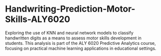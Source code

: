 # Handwriting-Prediction-Motor-Skills-ALY6020
Exploring the use of KNN and neural network models to classify handwritten digits as a means to assess motor skills development in students. This analysis is part of the ALY 6020 Predictive Analytics course, focusing on practical machine learning applications in educational settings.
